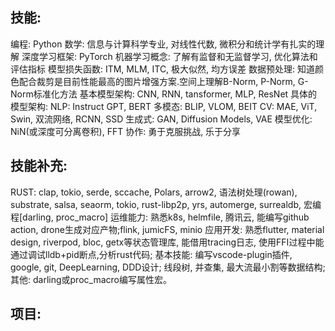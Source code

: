 ## 技能:
编程: Python
数学: 信息与计算科学专业, 对线性代数, 微积分和统计学有扎实的理解
深度学习框架: PyTorch
机器学习概念: 了解有监督和无监督学习, 优化算法和评估指标
    模型损失函数: ITM, MLM, ITC, 极大似然, 均方误差
数据预处理: 知道颜色配合裁剪是目前性能最高的图片增强方案.空间上理解B-Norm, P-Norm, G-Norm标准化方法
基本模型架构: CNN, RNN, tansformer, MLP, ResNet
具体的模型架构:
    NLP: Instruct GPT, BERT
    多模态: BLIP, VLOM, BEIT
    CV: MAE, ViT, Swin, 双流网络, RCNN, SSD
    生成式: GAN, Diffusion Models, VAE
    模型优化: NiN(或深度可分离卷积), FFT
协作: 勇于克服挑战, 乐于分享

## 技能补充:
RUST: clap, tokio, serde, sccache, Polars, arrow2, 语法树处理(rowan), substrate, salsa, seaorm,  tokio, rust-libp2p, yrs, automerge, surrealdb, 宏编程[darling, proc_macro]
运维能力: 熟悉k8s, helmfile, 腾讯云, 能编写github action, drone生成对应产物;flink, jumicFS, minio
应用开发: 熟悉flutter, material design, riverpod, bloc, getx等状态管理库, 能借用tracing日志, 使用FFI过程中能通过调试lldb+pid断点,分析rust代码;
基本技能: 编写vscode-plugin插件, google, git, DeepLearning, DDD设计; 线段树, 并查集, 最大流最小割等数据结构;
其他: darling或proc_macro编写属性宏。

## 项目:

